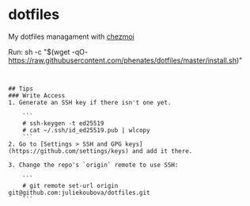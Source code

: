 # dotfiles
My dotfiles managament with [chezmoi](https://www.chezmoi.io)

Run: sh -c "$(wget -qO- https://raw.githubusercontent.com/phenates/dotfiles/master/install.sh)"

```


## Tips
### Write Access
1. Generate an SSH key if there isn't one yet.

    ```
    # ssh-keygen -t ed25519
    # cat ~/.ssh/id_ed25519.pub | wlcopy
    ```
2. Go to [Settings > SSH and GPG keys](https://github.com/settings/keys) and add it there.
   
3. Change the repo's `origin` remote to use SSH:

    ```
    # git remote set-url origin git@github.com:juliekoubova/dotfiles.git
    ```

